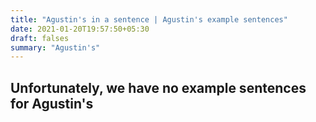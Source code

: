 ```yaml
---
title: "Agustin's in a sentence | Agustin's example sentences"
date: 2021-01-20T19:57:50+05:30
draft: falses
summary: "Agustin's"
---
```

## Unfortunately, we have no example sentences for Agustin's                 
